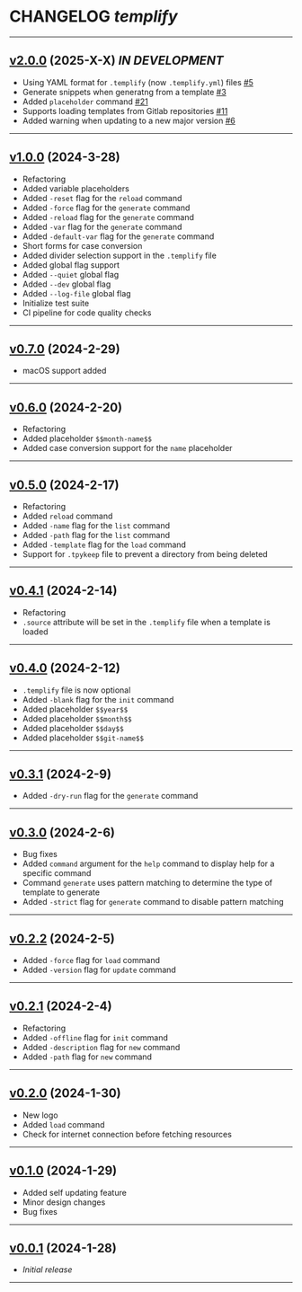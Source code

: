 # CHANGELOG _templify_

---

## [v2.0.0](https://github.com/cophilot/templify/tree/2.0.0) (2025-X-X) _IN DEVELOPMENT_

-   Using YAML format for `.templify` (now `.templify.yml`) files [#5](https://github.com/cophilot/templify/issues/5)
-   Generate snippets when generatng from a template [#3](https://github.com/cophilot/templify/issues/3)
-   Added `placeholder` command [#21](https://github.com/cophilot/templify/issues/21)
-   Supports loading templates from Gitlab repositories [#11](https://github.com/cophilot/templify/issues/11)
-   Added warning when updating to a new major version [#6](https://github.com/cophilot/templify/issues/6)

---

## [v1.0.0](https://github.com/cophilot/templify/tree/1.0.0) (2024-3-28)

-   Refactoring
-   Added variable placeholders
-   Added `-reset` flag for the `reload` command
-   Added `-force` flag for the `generate` command
-   Added `-reload` flag for the `generate` command
-   Added `-var` flag for the `generate` command
-   Added `-default-var` flag for the `generate` command
-   Short forms for case conversion
-   Added divider selection support in the `.templify` file
-   Added global flag support
-   Added `--quiet` global flag
-   Added `--dev` global flag
-   Added `--log-file` global flag
-   Initialize test suite
-   CI pipeline for code quality checks

---

## [v0.7.0](https://github.com/cophilot/templify/tree/0.7.0) (2024-2-29)

-   macOS support added

---

## [v0.6.0](https://github.com/cophilot/templify/tree/0.6.0) (2024-2-20)

-   Refactoring
-   Added placeholder `$$month-name$$`
-   Added case conversion support for the `name` placeholder

---

## [v0.5.0](https://github.com/cophilot/templify/tree/0.5.0) (2024-2-17)

-   Refactoring
-   Added `reload` command
-   Added `-name` flag for the `list` command
-   Added `-path` flag for the `list` command
-   Added `-template` flag for the `load` command
-   Support for `.tpykeep` file to prevent a directory from being deleted

---

## [v0.4.1](https://github.com/cophilot/templify/tree/0.4.1) (2024-2-14)

-   Refactoring
-   `.source` attribute will be set in the `.templify` file when a template is loaded

---

## [v0.4.0](https://github.com/cophilot/templify/tree/0.4.0) (2024-2-12)

-   `.templify` file is now optional
-   Added `-blank` flag for the `init` command
-   Added placeholder `$$year$$`
-   Added placeholder `$$month$$`
-   Added placeholder `$$day$$`
-   Added placeholder `$$git-name$$`

---

## [v0.3.1](https://github.com/cophilot/templify/tree/0.3.1) (2024-2-9)

-   Added `-dry-run` flag for the `generate` command

---

## [v0.3.0](https://github.com/cophilot/templify/tree/0.3.0) (2024-2-6)

-   Bug fixes
-   Added `command` argument for the `help` command to display help for a specific command
-   Command `generate` uses pattern matching to determine the type of template to generate
-   Added `-strict` flag for `generate` command to disable pattern matching

---

## [v0.2.2](https://github.com/cophilot/templify/tree/0.2.2) (2024-2-5)

-   Added `-force` flag for `load` command
-   Added `-version` flag for `update` command

---

## [v0.2.1](https://github.com/cophilot/templify/tree/0.2.1) (2024-2-4)

-   Refactoring
-   Added `-offline` flag for `init` command
-   Added `-description` flag for `new` command
-   Added `-path` flag for `new` command

---

## [v0.2.0](https://github.com/cophilot/templify/tree/0.2.0) (2024-1-30)

-   New logo
-   Added `load` command
-   Check for internet connection before fetching resources

---

## [v0.1.0](https://github.com/cophilot/templify/tree/0.1.0) (2024-1-29)

-   Added self updating feature
-   Minor design changes
-   Bug fixes

---

## [v0.0.1](https://github.com/cophilot/templify/tree/0.0.1) (2024-1-28)

-   _Initial release_

---
